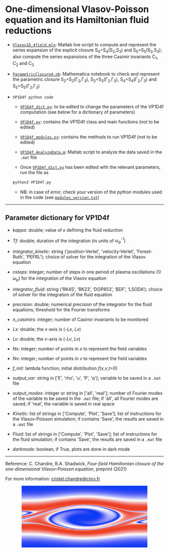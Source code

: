 # One-dimensional Vlasov-Poisson equation and its Hamiltonian fluid reductions

- [`Vlasov1D_4field.mlx`](https://github.com/cchandre/Vlasov1D/blob/main/Vlasov1D_4field.mlx): Matlab live script to compute and represent the series expansion of the explicit closure S<sub>4</sub>=S<sub>4</sub>(S<sub>2</sub>,S<sub>3</sub>) and S<sub>5</sub>=S<sub>5</sub>(S<sub>2</sub>,S<sub>3</sub>); also compute the series expansions of the three Casimir invariants C<sub>1</sub>, C<sub>2</sub> and C<sub>3</sub>
- [`ParametricClosure4.nb`](https://github.com/cchandre/Vlasov1D/blob/main/ParametricClosure4.nb): Mathematica notebook to check and represent the parametric closure S<sub>2</sub>=S<sub>2</sub>(&Gamma;<sub>2</sub>,&Gamma;<sub>3</sub>), S<sub>3</sub>=S<sub>3</sub>(&Gamma;<sub>2</sub>,&Gamma;<sub>3</sub>),  S<sub>4</sub>=S<sub>4</sub>(&Gamma;<sub>2</sub>,&Gamma;<sub>3</sub>) and S<sub>5</sub>=S<sub>5</sub>(&Gamma;<sub>2</sub>,&Gamma;<sub>3</sub>)

- `VP1D4f python code`
  - [`VP1D4f_dict.py`](https://github.com/cchandre/Vlasov1D/blob/main/VP1D4f_dict.py): to be edited to change the parameters of the VP1D4f computation (see below for a dictionary of parameters)

  - [`VP1D4f.py`](https://github.com/cchandre/Vlasov1D/blob/main/VP1D4f.py): contains the VP1D4f class and main functions (not to be edited)

  - [`VP1D4f_modules.py`](https://github.com/cchandre/Vlasov1D/blob/main/VP1D4f_modules.py): contains the methods to run VP1D4f (not to be edited)
  
  - [`VP1D4f_AnalyzeData.m`](https://github.com/cchandre/Vlasov1D/blob/main/VP1D4f_AnalyzeData.m): Matlab script to analyze the data saved in the `.mat` file  

  - Once [`VP1D4f_dict.py`](https://github.com/cchandre/Vlasov1D/blob/main/VP1D4f_dict.py) has been edited with the relevant parameters, run the file as 
  ```sh
  python3 VP1D4f.py
  ```
  - NB: in case of error, check your version of the python modules used in the code (see [`modules_version.txt`](https://github.com/cchandre/Vlasov1D/blob/main/modules_version.txt))

___
##  Parameter dictionary for VP1D4f

- *kappa*: double; value of &kappa; defining the fluid reduction 
- *Tf*: double; duration of the integration (in units of *&omega;<sub>p</sub><sup>-1</sup>*)
- *integrator_kinetic*: string ('position-Verlet', 'velocity-Verlet', 'Forest-Ruth', 'PEFRL'); choice of solver for the integration of the Vlasov equation
- *nsteps*: integer; number of steps in one period of plasma oscillations (1/*&omega;<sub>p</sub><sup>*) for the integration of the Vlasov equation
- *integrator_fluid*: string ('RK45', ‘RK23’, ‘DOP853’, ‘BDF’, ‘LSODA’); choice of solver for the integration of the fluid equation
- *precision*: double; numerical precision of the integrator for the fluid equations; threshold for the Fourier transforms
- *n_casimirs*: integer; number of Casimir invariants to be monitored 

- *Lx*: double; the *x*-axis is (-*Lx*, *Lx*)
- *Lv*: double; the *v*-axis is (-*Lv*, *Lv*)
- *Nx*: integer; number of points in *x* to represent the field variables
- *Nv*: integer; number of points in *v* to represent the field variables
- *f_init*: lambda function; initial distribution *f*(*x*,*v*,*t*=0)
  
- *output_var*: string in ['E', 'rho', 'u', 'P', 'q']; variable to be saved in a `.mat` file
- *output_modes*: integer or string in ['all', 'real']; number of Fourier modes of the variable to be saved in the `.mat` file; if 'all', all Fourier modes are saved; if 'real', the variable is saved in real space

- *Kinetic*: list of strings in ['Compute', 'Plot', 'Save']; list of instructions for the Vlasov-Poisson simulation; if contains 'Save', the results are saved in a `.mat` file
- *Fluid*: list of strings in ['Compute', 'Plot', 'Save']; list of instructions for the fluid simulation; if contains 'Save', the results are saved in a `.mat` file

- *darkmode*: boolean; if True, plots are done in dark mode

---
Reference: C. Chandre, B.A. Shadwick, *Four-field Hamiltonian closure of the one-dimensional Vlasov-Poisson equation*, preprint (2021)

For more information: <cristel.chandre@cnrs.fr>

<p align="center">
  <img src="https://github.com/cchandre/Vlasov1D/blob/main/fig_VP1D4f.png" alt="Example" width="400"/>
</p>
